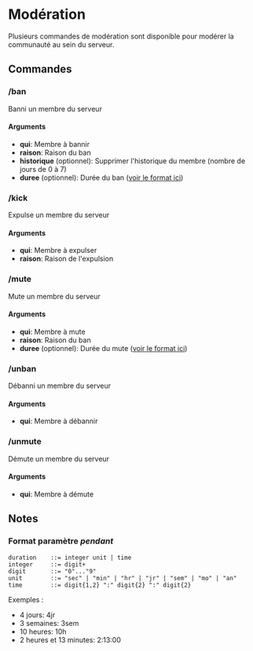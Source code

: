 # Modération

Plusieurs commandes de modération sont disponible pour modérer la communauté au sein du serveur.

## Commandes

### /ban

Banni un membre du serveur

#### Arguments

* **qui**: Membre à bannir
* **raison**: Raison du ban
* **historique** (optionnel): Supprimer l'historique du membre (nombre de jours de 0 à 7)
* **duree** (optionnel): Durée du ban ([voir le format ici](#format-paramètre-pendant))

### /kick

Expulse un membre du serveur

#### Arguments

* **qui**: Membre à expulser
* **raison**: Raison de l'expulsion

### /mute

Mute un membre du serveur

#### Arguments

* **qui**: Membre à mute
* **raison**: Raison du ban
* **duree** (optionnel): Durée du mute ([voir le format ici](#format-paramètre-pendant))

### /unban

Débanni un membre du serveur

#### Arguments

* **qui**: Membre à débannir

### /unmute

Démute un membre du serveur

#### Arguments

* **qui**: Membre à démute

## Notes

### Format paramètre *pendant*

```
duration    ::= integer unit | time
integer     ::= digit+
digit       ::= "0"..."9"
unit        ::= "sec" | "min" | "hr" | "jr" | "sem" | "mo" | "an" 
time        ::= digit{1,2} ":" digit{2} ":" digit{2}
```

Exemples : 

* 4 jours: 4jr
* 3 semaines: 3sem
* 10 heures: 10h 
* 2 heures et 13 minutes: 2:13:00